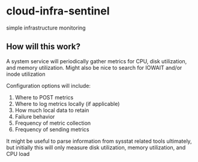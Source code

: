 # cloud-infra-sentinel
simple infrastructure monitoring

## How will this work?
A system service will periodically gather metrics for CPU, disk utilization, and memory utilization.
Might also be nice to search for IOWAIT and/or inode utilization

Configuration options will include:
1) Where to POST metrics
2) Where to log metrics locally (if applicable)
3) How much local data to retain
4) Failure behavior
5) Frequency of metric collection
6) Frequency of sending metrics

It might be useful to parse information from sysstat related tools ultimately, but initially this will only measure disk utilization, memory utilization, and CPU load
